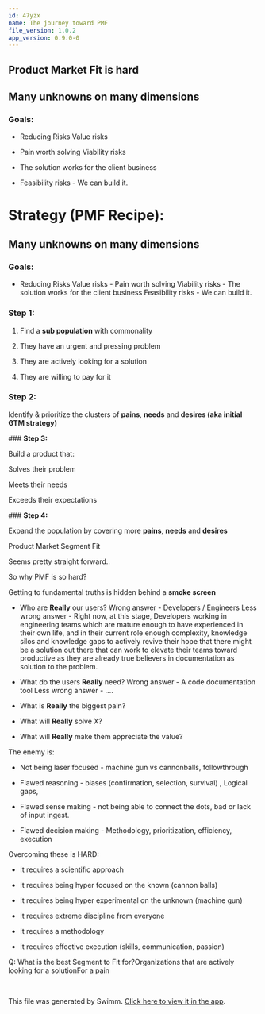 ```yaml
---
id: 47yzx
name: The journey toward PMF
file_version: 1.0.2
app_version: 0.9.0-0
---
```


## Product Market Fit is **hard**

## Many unknowns on many dimensions

### **Goals:**

*   Reducing Risks Value risks
    
*   Pain worth solving Viability risks
    
*   The solution works for the client business
    
*   Feasibility risks - We can build it.
    

# Strategy (PMF Recipe):

## Many unknowns on many dimensions

### **Goals:**

*   Reducing Risks Value risks - Pain worth solving Viability risks - The solution works for the client business Feasibility risks - We can build it.
    

### **Step 1:**

1.  Find a **sub population** with commonality
    
2.  They have an urgent and pressing problem
    
3.  They are actively looking for a solution
    
4.  They are willing to pay for it
    

### **Step 2:**

Identify & prioritize the clusters of **pains**, **needs** and **desires (aka initial GTM strategy)**




\### **Step 3:**

Build a product that:

Solves their problem

Meets their needs

Exceeds their expectations




\### **Step 4:**

Expand the population by covering more **pains**, **needs** and **desires**

Product Market Segment Fit




Seems pretty straight forward..

So why PMF is so hard?

Getting to fundamental truths is hidden behind a **smoke screen**

*   Who are **Really** our users? Wrong answer - Developers / Engineers Less wrong answer - Right now, at this stage, Developers working in engineering teams which are mature enough to have experienced in their own life, and in their current role enough complexity, knowledge silos and knowledge gaps to actively revive their hope that there might be a solution out there that can work to elevate their teams toward productive as they are already true believers in documentation as solution to the problem.
    
*   What do the users **Really** need? Wrong answer - A code documentation tool Less wrong answer - ....
    
*   What is **Really** the biggest pain?
    
*   What will **Really** solve X?
    
*   What will **Really** make them appreciate the value?
    

The enemy is:

*   Not being laser focused - machine gun vs cannonballs, followthrough
    
*   Flawed reasoning - biases (confirmation, selection, survival) , Logical gaps,
    
*   Flawed sense making - not being able to connect the dots, bad or lack of input ingest.
    
*   Flawed decision making - Methodology, prioritization, efficiency, execution
    

Overcoming these is HARD:

*   It requires a scientific approach
    
*   It requires being hyper focused on the known (cannon balls)
    
*   It requires being hyper experimental on the unknown (machine gun)
    
*   It requires extreme discipline from everyone
    
*   It requires a methodology
    
*   It requires effective execution (skills, communication, passion)
    






Q: What is the best Segment to Fit for?Organizations that are actively looking for a solutionFor a pain




<br/>

This file was generated by Swimm. [Click here to view it in the app](https://swimm-web-app.web.app/repos/Z2l0aHViJTNBJTNBdGVzdC1wcm9qZWN0JTNBJTNBbmFkYXYtc3dpbW0=/docs/47yzx).